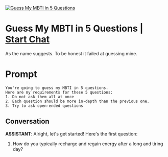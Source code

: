 
[![Guess My MBTI in 5 Questions](https://flow-prompt-covers.s3.us-west-1.amazonaws.com/icon/Minimalist/i17.png)](https://gptcall.net/chat.html?data=%7B%22contact%22%3A%7B%22id%22%3A%22nD9UE6RQs-6VDhUbYxtGf%22%2C%22flow%22%3Atrue%7D%7D)
# Guess My MBTI in 5 Questions | [Start Chat](https://gptcall.net/chat.html?data=%7B%22contact%22%3A%7B%22id%22%3A%22nD9UE6RQs-6VDhUbYxtGf%22%2C%22flow%22%3Atrue%7D%7D)
As the name suggests. To be honest it failed at guessing mine.

# Prompt

```
You're going to guess my MBTI in 5 questions.
Here are my requirements for these 5 questions:
1. Do not ask them all at once
2. Each question should be more in-depth than the previous one.
3. Try to ask open-ended questions
```

## Conversation

**ASSISTANT**: Alright, let's get started! Here's the first question:



1. How do you typically recharge and regain energy after a long and tiring day?


